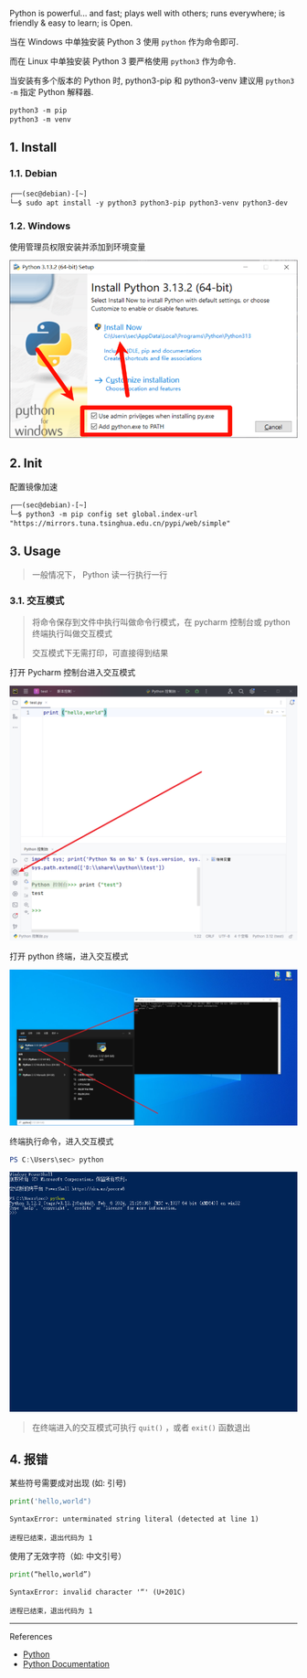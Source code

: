 Python is powerful... and fast;
plays well with others;
runs everywhere;
is friendly & easy to learn;
is Open.

当在 Windows 中单独安装 Python 3 使用 `python` 作为命令即可.

而在 Linux 中单独安装 Python 3 要严格使用 `python3` 作为命令.

当安装有多个版本的 Python 时, python3-pip 和 python3-venv 建议用 `python3 -m` 指定 Python 解释器.

```
python3 -m pip
python3 -m venv
```

## 1. Install

### 1.1. Debian

```
┌──(sec@debian)-[~]
└─$ sudo apt install -y python3 python3-pip python3-venv python3-dev
```

### 1.2. Windows

使用管理员权限安装并添加到环境变量

![使用管理员权限安装并添加到环境变量](./../../../../../images/Python/%E4%BD%BF%E7%94%A8%E7%AE%A1%E7%90%86%E5%91%98%E6%9D%83%E9%99%90%E5%AE%89%E8%A3%85%E5%B9%B6%E6%B7%BB%E5%8A%A0%E5%88%B0%E7%8E%AF%E5%A2%83%E5%8F%98%E9%87%8F.png)

## 2. Init

配置镜像加速

```
┌──(sec@debian)-[~]
└─$ python3 -m pip config set global.index-url "https://mirrors.tuna.tsinghua.edu.cn/pypi/web/simple"
```

## 3. Usage

> 一般情况下， Python 读一行执行一行

### 3.1. 交互模式

> 将命令保存到文件中执行叫做命令行模式，在 pycharm 控制台或 python 终端执行叫做交互模式
>
> 交互模式下无需打印，可直接得到结果

打开 Pycharm 控制台进入交互模式

![打开 Pycharm 控制台进入交互模式](./../../../../../images/Python/%E6%89%93%E5%BC%80%20Pycharm%20%E6%8E%A7%E5%88%B6%E5%8F%B0%E8%BF%9B%E5%85%A5%E4%BA%A4%E4%BA%92%E6%A8%A1%E5%BC%8F.png)

打开 python 终端，进入交互模式

![打开 Python 终端，进入交互模式](./../../../../../images/Python/%E6%89%93%E5%BC%80%20Python%20%E7%BB%88%E7%AB%AF%EF%BC%8C%E8%BF%9B%E5%85%A5%E4%BA%A4%E4%BA%92%E6%A8%A1%E5%BC%8F.png)

终端执行命令，进入交互模式

```powershell
PS C:\Users\sec> python
```

![终端执行命令，进入交互模式](./../../../../../images/Python/%E7%BB%88%E7%AB%AF%E6%89%A7%E8%A1%8C%E5%91%BD%E4%BB%A4%EF%BC%8C%E8%BF%9B%E5%85%A5%E4%BA%A4%E4%BA%92%E6%A8%A1%E5%BC%8F.png)

> 在终端进入的交互模式可执行 `quit()` ，或者 `exit()` 函数退出

## 4. 报错

某些符号需要成对出现 (如: 引号)

```python
print('hello,world")
```

```
SyntaxError: unterminated string literal (detected at line 1)

进程已结束，退出代码为 1
```

使用了无效字符（如: 中文引号）

```python
print(“hello,world”)
```

```
SyntaxError: invalid character '“' (U+201C)

进程已结束，退出代码为 1
```

---

References

- [Python](https://www.python.org/)
- [Python Documentation](https://www.python.org/doc/)
